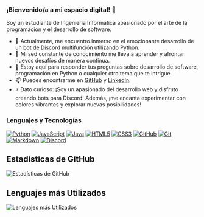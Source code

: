 ### ¡Bienvenido/a a mi espacio digital! 👋

Soy un estudiante de Ingeniería Informática apasionado por el arte de la programación y el desarrollo de software.

- 🔭 Actualmente, me encuentro inmerso en el emocionante desarrollo de un bot de Discord multifunción utilizando Python.
- 🌱 Mi sed constante de conocimiento me lleva a aprender y afrontar nuevos desafíos de manera continua.
- 💬 Estoy aquí para responder tus preguntas sobre desarrollo de software, programación en Python o cualquier otro tema que te intrigue.
- 📫 Puedes encontrarme en [GitHub](https://github.com/san1190) y [LinkedIn](https://www.linkedin.com/in/santiago-fuentes-albuixech-375b66267/).
- ⚡ Dato curioso: ¡Soy un apasionado del desarrollo web y disfruto creando bots para Discord! Además, ¡me encanta experimentar con colores vibrantes y explorar nuevas posibilidades!

### Lenguajes y Tecnologías

[![Python](https://img.shields.io/badge/Python-306998?style=for-the-badge&logo=python&logoColor=white)](https://www.python.org/)
[![JavaScript](https://img.shields.io/badge/JavaScript-F7DF1E?style=for-the-badge&logo=javascript&logoColor=black)](https://developer.mozilla.org/en-US/docs/Web/JavaScript)
[![Java](https://img.shields.io/badge/Java-007396?style=for-the-badge&logo=java&logoColor=white)](https://www.java.com/)
[![HTML5](https://img.shields.io/badge/HTML5-E34F26?style=for-the-badge&logo=html5&logoColor=white)](https://developer.mozilla.org/en-US/docs/Web/HTML)
[![CSS3](https://img.shields.io/badge/CSS3-1572B6?style=for-the-badge&logo=css3&logoColor=white)](https://developer.mozilla.org/en-US/docs/Web/CSS)
[![GitHub](https://img.shields.io/badge/GitHub-181717?style=for-the-badge&logo=github&logoColor=white)](https://github.com/)
[![Git](https://img.shields.io/badge/Git-F05032?style=for-the-badge&logo=git&logoColor=white)](https://git-scm.com/)
[![Markdown](https://img.shields.io/badge/Markdown-000000?style=for-the-badge&logo=markdown&logoColor=white)](https://www.markdownguide.org/)
[![Discord](https://img.shields.io/badge/Discord-7289DA?style=for-the-badge&logo=discord&logoColor=white)](https://discord.com/)



## Estadísticas de GitHub

![Estadísticas de GitHub](https://github-readme-stats.vercel.app/api?username=San1190&show_icons=true&theme=merko)

## Lenguajes más Utilizados

![Lenguajes más Utilizados](https://github-readme-stats.vercel.app/api/top-langs/?username=San1190&layout=compact&theme=merko)
